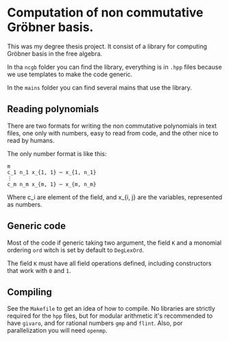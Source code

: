 # Computation of non commutative Gröbner basis.

This was my degree thesis project. It consist of a library for computing Gröbner basis in the free algebra.

In tha `ncgb` folder you can find the library, everything is in `.hpp` files because we use templates to make the code generic.

In the `mains` folder you can find several mains that use the library.

## Reading polynomials

There are two formats for writing the non commutative polynomials in text files, one only with numbers, easy to read from code, and the other nice to read by humans.

The only number format is like this:
```
m
c_1 n_1 x_{1, 1} ⋯ x_{1, n_1}
⋮
c_m n_m x_{m, 1} ⋯ x_{m, n_m}
```

Where c_i are element of the field, and x_{i, j} are the variables, represented as numbers.

## Generic code

Most of the code if generic taking two argument, the field `K` and a monomial ordering `ord` witch is set by default to `DegLexOrd`.

The field `K` must have all field operations defined, including constructors that work with `0` and `1`.

## Compiling

See the `Makefile` to get an idea of how to compile. No libraries are strictly required for the `hpp` files, but for modular arithmetic it's recommended to have `givaro`, and for rational numbers `gmp` and `flint`. Also, por parallelization you will need `openmp`.
